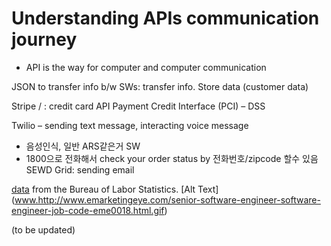 # Understanding APIs communication journey
+ API is the way for computer and computer communication

JSON to transfer info b/w SWs: transfer info. Store data (customer data)

Stripe / : credit card API
Payment Credit Interface (PCI) – DSS

Twilio – sending text message, interacting voice message
-	음성인식, 일반 ARS같은거 SW
-	1800으로 전화해서 check your order status by 전화번호/zipcode 할수 있음
SEWD Grid: sending email


[data](http://www.bls.gov/ooh/computer-and-information-technology/software-developers.htm) from the Bureau of Labor Statistics.
[Alt Text] (www.http://www.emarketingeye.com/senior-software-engineer-software-engineer-job-code-eme0018.html.gif) 


(to be updated)

